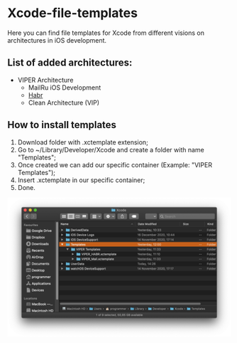 # Xcode-file-templates
Here you can find file templates for Xcode from different visions on architectures in iOS development.

## List of added architectures:
- VIPER Architecture
  * MailRu iOS Development
  * [Habr](https://habr.com/ru/post/358412/)
  * Clean Architecture (VIP)

## How to install templates
1. Download folder with .xctemplate extension;
2. Go to ~/Library/Developer/Xcode and create a folder with name "Templates";
3. Once created we can add our specific container (Example: "VIPER Templates");
4. Insert .xctemplate in our specific container;
5. Done.

![Link to img folder](https://github.com/Kirchberg/Xcode-file-templates/blob/master/img/Screenshot%202020-12-26%20at%2014.30.13.png)
